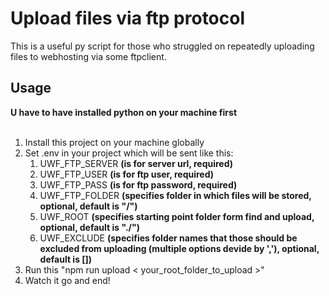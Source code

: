 # Upload files via ftp protocol

This is a useful py script for those who struggled on repeatedly uploading files to webhosting via some ftpclient.<br/>

## Usage

**U have to have installed python on your machine first**
<br/>
<br/>
1. Install this project on your machine globally
1. Set .env in your project which will be sent like this:
    1. UWF_FTP_SERVER **(is for server url, required)**
    1. UWF_FTP_USER **(is for ftp user, required)**
    1. UWF_FTP_PASS **(is for ftp password, required)**
    1. UWF_FTP_FOLDER **(specifies folder in which files will be stored, optional, default is "/")**
    1. UWF_ROOT **(specifies starting point folder form find and upload, optional, default is "./")**
    1. UWF_EXCLUDE **(specifies folder names that those should be excluded from uploading (multiple options devide by ','), optional, default is [])**
1. Run this "npm run upload < your_root_folder_to_upload >"
1. Watch it go and end!
